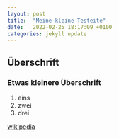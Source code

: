 ```yaml
---
layout: post
title:  "Meine kleine Testeite"
date:   2022-02-25 18:17:09 +0100
categories: jekyll update
---
```


## Überschrift

### Etwas kleinere Überschrift

1. eins
1. zwei
1. drei

[wikipedia](http://wikipedia.com)
